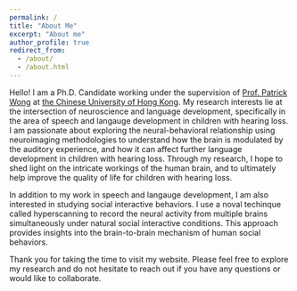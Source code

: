 ```yaml
---
permalink: /
title: "About Me"
excerpt: "About me"
author_profile: true
redirect_from: 
  - /about/
  - /about.html
---
```


Hello! I am a Ph.D. Candidate working under the supervision of [Prof. Patrick Wong](http://ling.cuhk.edu.hk/patrickwong.php) at [the Chinese University of Hong Kong](http://bmi.cuhk.edu.hk/). My research interests lie at the intersection of neuroscience and language development, specifically in the area of speech and langauge development in children with hearing loss. I am passionate about exploring the neural-behavioral relationship using neuroimaging methodologies to understand how the brain is modulated by the auditory experience, and how it can affect further language development in children with hearing loss. Through my research, I hope to shed light on the intricate workings of the human brain, and to ultimately help improve the quality of life for children with hearing loss.

In addition to my work in speech and langauge development, I am also interested in studying social interactive behaviors. I use a noval techinque called hyperscanning to record the neural activity from multiple brains simultaneously under natural social interactive conditions. This approach provides insights into the brain-to-brain mechanism of human social behaviors.

Thank you for taking the time to visit my website. Please feel free to explore my research and do not hesitate to reach out if you have any questions or would like to collaborate.
